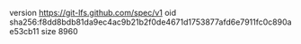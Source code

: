 version https://git-lfs.github.com/spec/v1
oid sha256:f8dd8bdb81da9ec4ac9b21b2f0de4671d1753877afd6e7911fc0c890ae53cb11
size 8960
